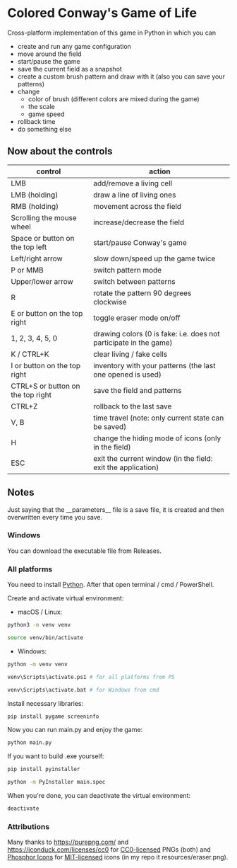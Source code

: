 # Colored Conway's Game of Life
Cross-platform implementation of this game in Python in which you can
* create and run any game configuration
* move around the field
* start/pause the game
* save the current field as a snapshot
* create a custom brush pattern and draw with it (also you can save your patterns)
* change
  * color of brush (different colors are mixed during the game)
  * the scale
  * game speed
* rollback time  
* do something else

## Now about the controls
| control                           | action                                                            |
|-----------------------------------|-------------------------------------------------------------------|
| LMB                               | add/remove a living cell                                          |  
| LMB (holding)                     | draw a line of living ones                                        |  
| RMB (holding)                     | movement across the field                                         |
| Scrolling the mouse wheel         | increase/decrease the field                                       |  
| Space or button on the top left   | start/pause Conway's game                                         |  
| Left/right arrow                  | slow down/speed up the game twice                                 |  
| P or MMB                          | switch pattern mode                                               |
| Upper/lower arrow                 | switch between patterns                                           |
| R                                 | rotate the pattern 90 degrees clockwise                           | 
| E or button on the top right      | toggle eraser mode on/off                                         |
| 1, 2, 3, 4, 5, 0                  | drawing colors (0 is fake: i.e. does not participate in the game) |
| K / CTRL+K                        | clear living / fake cells                                         |
| I or button on the top right      | inventory with your patterns (the last one opened is used)        |
| CTRL+S or button on the top right | save the field and patterns                                       | 
| CTRL+Z                            | rollback to the last save                                         |
| V, B                              | time travel (note: only current state can be saved)               |  
| H                                 | change the hiding mode of icons (only in the field)               |  
| ESC                               | exit the current window (in the field: exit the application)      |
## Notes
Just saying that the \_\_parameters\_\_ file is a save file, it is created and then overwritten every time you save.

### Windows
You can download the executable file from Releases.

### All platforms
You need to install [Python](https://www.python.org/downloads/). After that open terminal / cmd / PowerShell.

Create and activate virtual environment: 

* macOS / Linux:
```bash
python3 -m venv venv
```

```bash
source venv/bin/activate
```

* Windows:
```bash
python -m venv venv
```

```bash
venv\Scripts\activate.ps1 # for all platforms from PS
```

```bash
venv\Scripts\activate.bat # for Windows from cmd
```

Install necessary libraries:
```bash
pip install pygame screeninfo
```

Now you can run main.py and enjoy the game:
```bash
python main.py
```

If you want to build .exe yourself:
```bash
pip install pyinstaller
```

```bash
python -m PyInstaller main.spec
```

When you're done, you can deactivate the virtual environment:
```bash
deactivate
```

### Attributions
Many thanks to https://purepng.com/ and https://iconduck.com/licenses/cc0 for [CC0-licensed](https://creativecommons.org/publicdomain/zero/1.0/) PNGs (both) and [Phosphor Icons](https://phosphoricons.com/) for [MIT-licensed](https://opensource.org/license/mit/) icons (in my repo it resources/eraser.png). 

